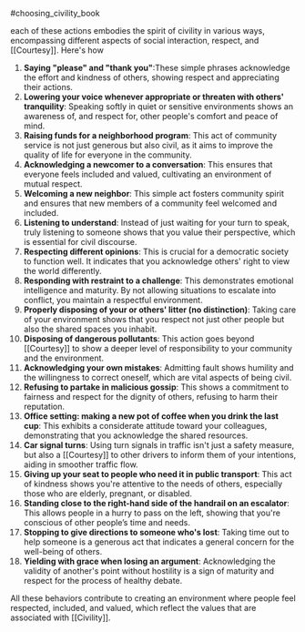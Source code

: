 #choosing_civility_book 

each of these actions embodies the spirit of civility in various ways, encompassing different aspects of social interaction, respect, and [[Courtesy]]. Here's how

1. **Saying "please" and "thank you"**:These simple phrases acknowledge the effort and kindness of others, showing respect and appreciating their actions.
2. **Lowering your voice whenever appropriate or threaten with others' tranquility**: Speaking softly in quiet or sensitive environments shows an awareness of, and respect for, other people's comfort and peace of mind.
3. **Raising funds for a neighborhood program**: This act of community service is not just generous but also civil, as it aims to improve the quality of life for everyone in the community.
4. **Acknowledging a newcomer to a conversation**: This ensures that everyone feels included and valued, cultivating an environment of mutual respect.
5. **Welcoming a new neighbor**: This simple act fosters community spirit and ensures that new members of a community feel welcomed and included.
6. **Listening to understand**: Instead of just waiting for your turn to speak, truly listening to someone shows that you value their perspective, which is essential for civil discourse.
7. **Respecting different opinions**: This is crucial for a democratic society to function well. It indicates that you acknowledge others' right to view the world differently.
8. **Responding with restraint to a challenge**: This demonstrates emotional intelligence and maturity. By not allowing situations to escalate into conflict, you maintain a respectful environment.
9. **Properly disposing of your or others' litter (no distinction)**: Taking care of your environment shows that you respect not just other people but also the shared spaces you inhabit.
10. **Disposing of dangerous pollutants**: This action goes beyond [[Courtesy]] to show a deeper level of responsibility to your community and the environment.
11. **Acknowledging your own mistakes**: Admitting fault shows humility and the willingness to correct oneself, which are vital aspects of being civil.
12. **Refusing to partake in malicious gossip**: This shows a commitment to fairness and respect for the dignity of others, refusing to harm their reputation.
13. **Office setting: making a new pot of coffee when you drink the last cup**: This exhibits a considerate attitude toward your colleagues, demonstrating that you acknowledge the shared resources.
14. **Car signal turns**: Using turn signals in traffic isn't just a safety measure, but also a [[Courtesy]] to other drivers to inform them of your intentions, aiding in smoother traffic flow.
15. **Giving up your seat to people who need it in public transport**: This act of kindness shows you're attentive to the needs of others, especially those who are elderly, pregnant, or disabled.
16. **Standing close to the right-hand side of the handrail on an escalator**: This allows people in a hurry to pass on the left, showing that you're conscious of other people’s time and needs.
17. **Stopping to give directions to someone who's lost**: Taking time out to help someone is a generous act that indicates a general concern for the well-being of others.
18. **Yielding with grace when losing an argument**: Acknowledging the validity of another's point without hostility is a sign of maturity and respect for the process of healthy debate.

All these behaviors contribute to creating an environment where people feel respected, included, and valued, which reflect the values that are associated with [[Civility]].